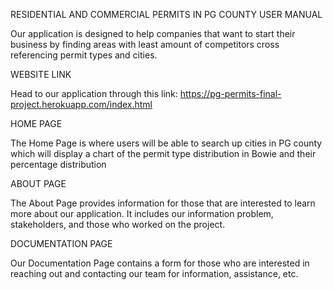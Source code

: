 RESIDENTIAL AND COMMERCIAL PERMITS IN PG COUNTY USER MANUAL

Our application is designed to help companies that want to start their business by finding areas with least amount of competitors cross referencing permit types and cities.

WEBSITE LINK

Head to our application through this link: https://pg-permits-final-project.herokuapp.com/index.html

HOME PAGE

The Home Page is where users will be able to search up cities in PG county which will display a chart of the permit type distribution in Bowie and their percentage distribution

ABOUT PAGE

The About Page provides information for those that are interested to learn more about our application. It includes our information problem, stakeholders, and those who worked on the project. 

DOCUMENTATION PAGE

Our Documentation Page contains a form for those who are interested in reaching out and contacting our team for information, assistance, etc. 



